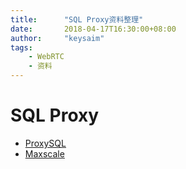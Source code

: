 ```yaml
---
title:      "SQL Proxy资料整理"
date:       2018-04-17T16:30:00+08:00
author:     "keysaim"
tags:
    - WebRTC
    - 资料
---
```


# SQL Proxy

* [ProxySQL](http://www.proxysql.com/)
* [Maxscale](https://mariadb.com/products/technology/maxscale)
